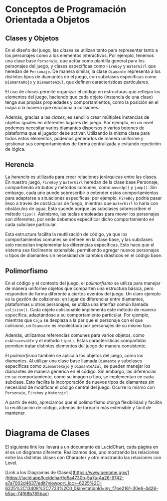 # Conceptos de Programación Orientada a Objetos

## Clases y Objetos

En el diseño del juego, las *clases* se utilizan tanto para representar tanto a los personajes como a los elementos interactivos. Por ejemplo, tenemos una clase base `Personaje`, que actúa como plantilla general para los personajes del juego, y clases específicas como `FireBoy` y `WaterGirl` que heredan de `Personaje`. De manera similar, la clase `Diamante` representa a los distintos tipos de diamantes en el juego, con subclases específicas como `DiamanteRojo` y `DiamanteAzul`, que definen características particulares.

El uso de *clases* permite organizar el código en estructuras que reflejan los elementos del juego, haciendo que cada objeto (instancia de una clase) tenga sus propias propiedades y comportamientos, como la posición en el mapa o la manera que reacciona a colisiones. 

Además, gracias a las *clases*, es sencillo crear múltiples instancias de objetos iguales en diferentes lugares del juego. Por ejemplo, en un nivel podemos necesitar varios diamantes dispersos o varios botones de plataforma que el jugador debe activar. Utilizando la misma clase para todos estos elementos, podemos generarlos de manera uniforme y gestionar sus comportamientos de forma centralizada y evitando repetición de lógica.

## Herencia

La *herencia* es utilizada para crear relaciones jerárquicas entre las clases. En nuestro juego, `FireBoy` y `WaterGirl` heredan de la clase base Personaje, compartiendo atributos y métodos comunes, como `moveUp()` y `jump()`. Sin embargo, cada uno puede sobrescribir o extender estos comportamientos para adaptarse a situaciones específicas; por ejemplo, `FireBoy` podría pasar ileso a través de obstáculos de fuego, mientras que `WaterGirl` lo haría con obstáculos de agua. Esto sucede porque las subclases sobrescriben el método `tipo()`. Asimismo, las teclas empleadas para mover los personajes son diferentes, por ende debemos especificar dicho comportamiento en cada subclase particular.

Esta estructura facilita la reutilización de código, ya que los comportamientos comunes se definen en la clase base, y las subclases solo necesitan implementar las diferencias específicas. Esto hace que el sistema sea fácilmente extensible, permitiendo agregar nuevos personajes o tipos de diamantes sin necesidad de cambios drásticos en el código base.

## Polimorfismo

En el código y el contexto del juego, el *polimorfismo* se utiliza para manejar de manera uniforme objetos que comparten una estructura básica, pero responden de forma diferente a ciertos eventos del juego. Un claro ejemplo es la gestión de colisiones: en lugar de diferenciar entre diamantes, plataformas u otros personajes, se utiliza una interfaz común llamada `colision()`. Cada objeto colisionable implementa este método de manera específica, adaptándose a su comportamiento particular. Por ejemplo, mientras que `Caja` se desplaza a la par que el personaje con el que colisionó, un `Diamante` es recolectado por personajes de su mismo tipo. 

Además, utilizamos referencias comunes para varios objetos, como `esAtravesable` y el método `tipo()`. Estas características compartidas permiten tratar distintos elementos del juego de manera consistente.

El *polimorfismo* también se aplica a los objetos del juego, como los diamantes. Al utilizar una clase base llamada `Diamante` y subclases específicas como `DiamanteRojo` y `DiamanteAzul`, se pueden manejar los diamantes de manera genérica en el código. Sin embargo, las diferencias en su comportamiento, como su imagen o tipo, se implementan en cada subclase. Esto facilita la incorporación de nuevos tipos de diamantes sin necesidad de modificar el código central del juego. Ocurre lo mismo con `Personaje`, `Fireboy` y `Watergirl`. 

A partir de esto, apreciamos que el polimorfismo otorga flexibilidad y facilita la reutilización de código, además de tornarlo más extensible y fácil de mantener.

# Diagrama de Clases

El siguiente link los llevará a un documento de LucidChart, cada página en él es un diagrama diferente. Realizamos dos, uno mostrando las relaciones entre las distintas clases con Character y otro mostrando las relaciones con Level. 

[Link a los Diagramas de Clases](https://www.genome.gov/](https://lucid.app/lucidchart/e5a4730b-5a7a-4a26-9742-a7a7002d4637/edit?viewport_loc=-6225%2C-6225%2C13408%2C7723%2C0_0&invitationId=inv_f7be2161-30e6-4d28-b5ac-74f68b785bac)
